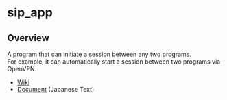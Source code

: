 # sip_app

## Overview
A program that can initiate a session between any two programs.  
For example, it can automatically start a session between two programs via OpenVPN.

- [Wiki](https://polaris.star-dust.jp/pukiwiki/?sip_app)
- [Document](https://github.com/fumihax/sip_app/blob/main/Doc/sip_app.pdf)  (Japanese Text)

